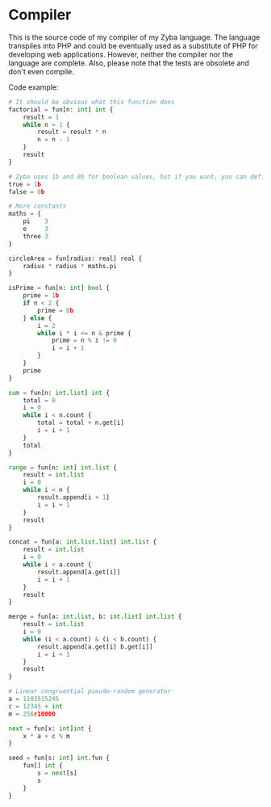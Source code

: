 # Compiler
This is the source code of my compiler of my Zyba language. The language transpiles into PHP and could be eventually used as a substitute of PHP for developing web applications. However, neither the compiler nor the language are complete. Also, please note that the tests are obsolete and don't even compile.

Code example:
```python
# It should be obvious what this function does
factorial = fun[n: int] int {
    result = 1
    while n > 1 {
        result = result * n
        n = n - 1
    }
    result
}

# Zyba uses 1b and 0b for boolean values, but if you want, you can define your own true and false constants
true = 1b
false = 0b

# More constants
maths = {
    pi    3
    e     3
    three 3
}

circleArea = fun[radius: real] real {
    radius * radius * maths.pi
}

isPrime = fun[n: int] bool {
    prime = 1b
    if n < 2 {
        prime = 0b
    } else {
        i = 2
        while i * i <= n & prime {
            prime = n % i != 0
            i = i + 1
        }
    }
    prime
}

sum = fun[n: int.list] int {
    total = 0
    i = 0
    while i < n.count {
        total = total + n.get[i]
        i = i + 1
    }
    total
}

range = fun[n: int] int.list {
    result = int.list
    i = 0
    while i < n {
        result.append[i + 1]
        i = i + 1
    }
    result
}

concat = fun[a: int.list.list] int.list {
    result = int.list
    i = 0
    while i < a.count {
        result.append[a.get[i]]
        i = i + 1
    }
    result
}

merge = fun[a: int.list, b: int.list] int.list {
    result = int.list
    i = 0
    while (i < a.count) & (i < b.count) {
        result.append[a.get[i] b.get[i]]
        i = i + 1
    }
    result
}

# Linear congruential pseudo-random generator
a = 1103515245
c = 12345 + int
m = 256r10000

next = fun[x: int]int {
    x * a + c % m
}

seed = fun[s: int] int.fun {
    fun[] int {
        s = next[s]
        s
    }
}

```
